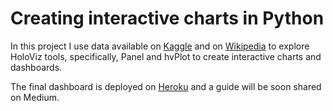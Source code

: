 # Creating interactive charts in Python
In this project I use data available on [Kaggle](https://www.kaggle.com/datasets/mariotormo/complete-pokemon-dataset-updated-090420) and on [Wikipedia](https://en.wikipedia.org/wiki/Pok%C3%A9mon_(video_game_series)#Reception) to explore HoloViz tools, specifically, Panel and hvPlot to create interactive charts and dashboards.

The final dashboard is deployed on [Heroku](http://pokeviz.herokuapp.com/Dashboard) and a guide will be soon shared on Medium.
